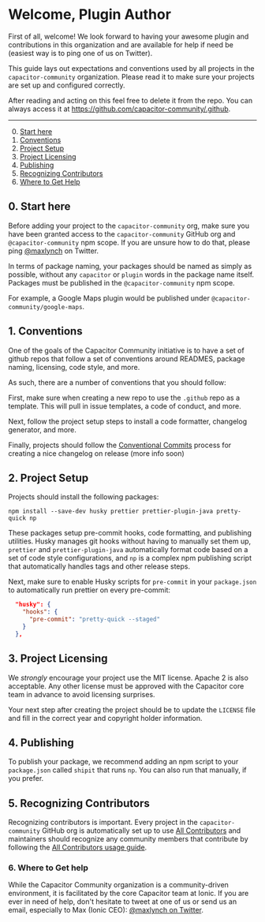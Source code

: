 # Welcome, Plugin Author

First of all, welcome! We look forward to having your awesome plugin and contributions in this organization and are available for help if need be (easiest way is to ping one of us on Twitter).

This guide lays out expectations and conventions used by all projects in the `capacitor-community` organization. Please read it to make sure your projects are set up and configured correctly.

After reading and acting on this feel free to delete it from the repo. You can always access it at https://github.com/capacitor-community/.github.

---

0. [Start here](#0-start-here)
1. [Conventions](#1-conventions)
2. [Project Setup](#2-project-setup)
3. [Project Licensing](#3-project-licensing)
4. [Publishing](#4-publishing)
5. [Recognizing Contributors](#5-recognizing-contributors)
6. [Where to Get Help](#6-where-to-get-help)

## 0. Start here

Before adding your project to the `capacitor-community` org, make sure you have been granted access to the `capacitor-community` GitHub org and `@capacitor-community` npm scope. If you are unsure how to do that, please ping [@maxlynch](https://twitter.com/maxlynch) on Twitter.

In terms of package naming, your packages should be named as simply as possible, without any `capacitor` or `plugin` words in the package name itself. Packages must be published in the `@capacitor-community` npm scope.

For example, a Google Maps plugin would be published under `@capacitor-community/google-maps`.

## 1. Conventions

One of the goals of the Capacitor Community initiative is to have a set of github repos that follow a set of conventions around READMES, package naming, licensing, code style, and more.

As such, there are a number of conventions that you should follow:

First, make sure when creating a new repo to use the `.github` repo as a template. This will pull in issue templates, a code of conduct, and more.

Next, follow the project setup steps to install a code formatter, changelog generator, and more.

Finally, projects should follow the [Conventional Commits](https://www.conventionalcommits.org/en/v1.0.0/) process for creating a nice changelog on release (more info soon)

## 2. Project Setup

Projects should install the following packages:

`npm install --save-dev husky prettier prettier-plugin-java pretty-quick np`

These packages setup pre-commit hooks, code formatting, and publishing utilities. Husky manages git hooks without having to manually set them up, `prettier` and `prettier-plugin-java` automatically format code based on a set of code style configurations, and `np` is a complex npm publishing script that automatically handles tags and other release steps.

Next, make sure to enable Husky scripts for `pre-commit` in your `package.json` to automatically run prettier on every pre-commit:

```json
  "husky": {
    "hooks": {
      "pre-commit": "pretty-quick --staged"
    }
  },
```

## 3. Project Licensing

We _strongly_ encourage your project use the MIT license. Apache 2 is also acceptable. Any other license must be approved with the Capacitor core team in advance to avoid licensing surprises.

Your next step after creating the project should be to update the `LICENSE` file and fill in the correct year and copyright holder information.

## 4. Publishing

To publish your package, we recommend adding an npm script to your `package.json` called `shipit` that runs `np`. You can also run that manually, if you prefer.

## 5. Recognizing Contributors

Recognizing contributors is important. Every project in the `capacitor-community` GitHub org is automatically set up to use [All Contributors](https://allcontributors.org/) and maintainers should recognize any community members that contribute by following the [All Contributors usage guide](https://allcontributors.org/docs/en/bot/usage).

### 6. Where to Get help

While the Capacitor Community organization is a community-driven environment, it is facilitated by the core Capacitor team at Ionic. If you are ever in need of help, don't hesitate to tweet at one of us or send us an email, especially to Max (Ionic CEO): [@maxlynch on Twitter](https://twitter.com/maxlynch).
